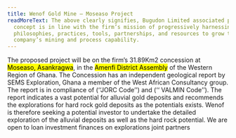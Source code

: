 ```yaml
---
title: Wenof Gold Mine – Moseaso Project
readMoreText: The above clearly signifies, Bugudon Limited associated project
  concept is in line with the firm’s mission of progressively harnessing best
  philosophies, practices, tools, partnerships, and resources to grow the
  company’s mining and process capability.
---
```

The proposed project will be on the firm’s 31.89Km2 concession at <mark class="bg-warning">Moseaso,
Asankragwa</mark>, in the <mark class="bg-warning">Amenfi District Assembly</mark> of the Western Region of Ghana.
The Concession has an independent geological report by SEMS Exploration,
Ghana a member of the West African Consultancy group. The report is in
compliance of (‘‘JORC Code’’) and (‘‘ VALMIN Code’’). The report indicates
a vast potential for alluvial gold deposits and recommends the explorations
for hard rock gold deposits as the potentials exists. Wenof is therefore seeking
a potential investor to undertake the detailed exploration of the alluvial deposits
as well as the hard rock potential. We are open to loan investment finances on
explorations joint partners